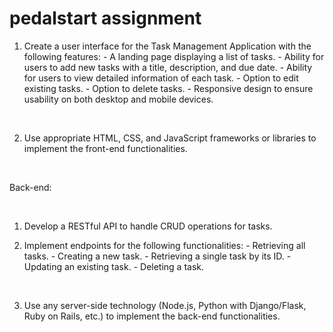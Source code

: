# pedalstart assignment
1. Create a user interface for the Task Management Application with the following features: - A landing page displaying a list of tasks. - Ability for users to add new tasks with a title, description, and due date. - Ability for users to view detailed information of each task. - Option to edit existing tasks. - Option to delete tasks. - Responsive design to ensure usability on both desktop and mobile devices.

 

2. Use appropriate HTML, CSS, and JavaScript frameworks or libraries to implement the front-end functionalities.

 

Back-end:

 

1. Develop a RESTful API to handle CRUD operations for tasks.

2. Implement endpoints for the following functionalities: - Retrieving all tasks. - Creating a new task. - Retrieving a single task by its ID. - Updating an existing task. - Deleting a task.

 

3. Use any server-side technology (Node.js, Python with Django/Flask, Ruby on Rails, etc.) to implement the back-end functionalities.

